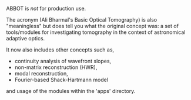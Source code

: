 ABBOT is *not* for production use.

The acronym (Ali Bharmal's Basic Optical Tomography) is also "meaningless" but does tell you what the original concept was: a set of tools/modules for investigating tomography in the context of astronomical adaptive optics.

It now also includes other concepts such as,
+ continuity analysis of wavefront slopes,
+ non-matrix reconstruction (HWR),
+ modal reconstruction,
+ Fourier-based Shack-Hartmann model

and usage of the modules within the 'apps' directory.

